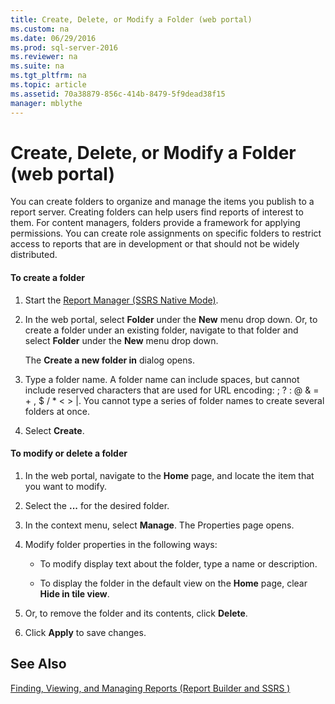 ```yaml
---
title: Create, Delete, or Modify a Folder (web portal)
ms.custom: na
ms.date: 06/29/2016
ms.prod: sql-server-2016
ms.reviewer: na
ms.suite: na
ms.tgt_pltfrm: na
ms.topic: article
ms.assetid: 70a38879-856c-414b-8479-5f9dead38f15
manager: mblythe
---
```

# Create, Delete, or Modify a Folder (web portal)
You can create folders to organize and manage the items you publish to a report server. Creating folders can help users find reports of interest to them. For content managers, folders provide a framework for applying permissions. You can create role assignments on specific folders to restrict access to reports that are in development or that should not be widely distributed.  
  
#### To create a folder  
  
1.  Start the [Report Manager  (SSRS Native Mode)](../../Topics/TopicNameNotContainA/Report-Manager---SSRS-Native-Mode-.md).  
  
2.  In the web portal, select **Folder** under the **New** menu drop down. Or, to create a folder under an existing folder, navigate to that folder and select **Folder** under the **New** menu drop down.  
  
     The **Create a new folder in** dialog opens.  
  
3.  Type a folder name. A folder name can include spaces, but cannot include reserved characters that are used for URL encoding: ; ? : @ & = + , $ / * < > &#124;. You cannot type a series of folder names to create several folders at once.  
  
4.  Select **Create**.  
  
#### To modify or delete a folder  
  
1.  In the web portal, navigate to the **Home** page, and locate the item that you want to modify.  
  
2.  Select the **...** for the desired folder.  
  
3.  In the context menu, select **Manage**. The Properties page opens.  
  
4.  Modify folder properties in the following ways:  
  
    -   To modify display text about the folder, type a name or description.  
  
    -   To display the folder in the default view on the **Home** page, clear **Hide in tile view**.  
  
5.  Or, to remove the folder and its contents, click **Delete**.  
  
6.  Click **Apply** to save changes.  
  
## See Also  
 [Finding, Viewing, and Managing Reports (Report Builder and SSRS )](../../Topics/TopicNameNotContainA/Finding--Viewing--and-Managing-Reports--Report-Builder-and-SSRS--.md)